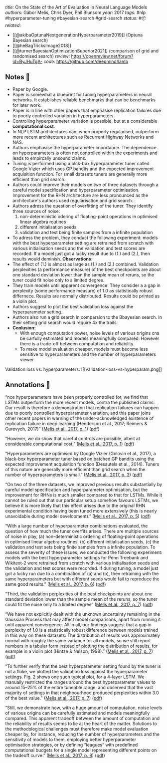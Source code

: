 *title:* On the State of the Art of Evaluation in Neural Language Models
*authors:* Gábor Melis, Chris Dyer, Phil Blunsom
*year:* 2017
*tags:* #nlp #hyperparameter-tuning #bayesian-search #grid-search 
*status:* #📦 
*related:*
- [[@akibaOptunaNextgenerationHyperparameter2019]] (Optuna Bayesian search)
- [[@heBagTricksImage2018]]
- [[@turnerBayesianOptimizationSuperior2021]] (comparison of grid and randomised search)
*review:* https://openreview.net/forum?id=ByJHuTgA-
*code:* https://github.com/deepmind/lamb

## Notes 📍
- Paper by Google.
- Paper is somewhat a blueprint for tuning hyperparameters in neural networks. It establishes reliable benchmarks that can be benchmarks for later work.
- Paper is in line with other papers that emphasise replication failures due to poorly controlled variation in hyperparameters.
- Controlling hyperparameter variation is possible, but at a considerable **computational cost**.
- In NLP LSTM architectures can, when properly regularised, outperform more recent architectures such as Recurrent Highway Networks and NAS.
- Authors emphasise the hyperparameter importance. The dependence on hyperparameters is often not controlled within the experiments and leads to empircally unsound claims.
- Tuning is performed using a blck-box hyperparameter tuner called Google Vizier which uses GP bandits and the expected improvement acquisition function. For small datasets tuners are generally more efficient than grid search.
- Authors could improve their models on two of three datasets through a careful model specification and hyperparameter optimisation. Improvement for the RHN architecture are less pronounced as the architecture's authors used regularisation and grid search.
- Authors adress the question of overfitting of the tuner. They identify three sources of noise:
	1. non-deterministic odering of floating-point operations in optimised linear algebra routines
	2. different initialisation seeds
	3. validation and test being finite samples from a infinite population
- To adress the problem, they conduct the following experiment: models with the best hyperparameter setting are retrained from scratch with various initialisation seeds and the validation and test scores are recorded. If a model just got a lucky result due to (1.) and (2.), then results would deminish.
**Observations:**
- The effect of (1.) is almost as large as (1.) and (2.) combined. Validation perplexities (a performance measure) of the best checkpoints are about one standard deviation lower than the sample mean of reruns, so the tuner could fit noise only to a limited degree.
- They train models until apparent convergence. They consider a a gap in perplexity (some performance measure) of 1.0 as statistically robust differnece. Results are normally distributed. Results could be printed as a violin plot.
- Authors suggest to plot the best validation loss against the hyperparameter setting. 
- Authors also run a grid search in comparsion to the Bbayesian search. In their setting grid search would require 4x the trails.
- **Conlusion:**
	- With enough computation power, noise levels of various origins cna be carfully estimated and models meaningfully compared. However there is a trade-off between computation and reliability.
	- To make model evaluation cheaper, models must become less sensitive to hyperparameters and the number of hyperparameters viewer.

Validation loss vs. hyperparameters:
 ![[validation-loss-vs-hyperparam.png]]

## Annotations 📖

“nce hyperparameters have been properly controlled for, we find that LSTMs outperform the more recent models, contra the published claims. Our result is therefore a demonstration that replication failures can happen due to poorly controlled hyperparameter variation, and this paper joins other recent papers in warning of the under-acknowledged existence of replication failure in deep learning (Henderson et al., 2017; Reimers & Gurevych, 2017)” ([Melis et al., 2017, p. 1](zotero://select/library/items/AR7QEF3A)) ([pdf](zotero://open-pdf/library/items/HKGEY6YA?page=1&annotation=G8KD3KMD))

“However, we do show that careful controls are possible, albeit at considerable computational cost.” ([Melis et al., 2017, p. 1](zotero://select/library/items/AR7QEF3A)) ([pdf](zotero://open-pdf/library/items/HKGEY6YA?page=1&annotation=BF4EM8AC))

“Hyperparameters are optimised by Google Vizier (Golovin et al., 2017), a black-box hyperparameter tuner based on batched GP bandits using the expected improvement acquisition function (Desautels et al., 2014). Tuners of this nature are generally more efficient than grid search when the number of hyperparameters is small.” ([Melis et al., 2017, p. 3](zotero://select/library/items/AR7QEF3A)) ([pdf](zotero://open-pdf/library/items/HKGEY6YA?page=3&annotation=B7BGM2P4))

“On two of the three datasets, we improved previous results substantially by careful model specification and hyperparameter optimisation, but the improvement for RHNs is much smaller compared to that for LSTMs. While it cannot be ruled out that our particular setup somehow favours LSTMs, we believe it is more likely that this effect arises due to the original RHN experimental condition having been tuned more extensively (this is nearly unavoidable during model development).” ([Melis et al., 2017, p. 5](zotero://select/library/items/AR7QEF3A)) ([pdf](zotero://open-pdf/library/items/HKGEY6YA?page=5&annotation=5MYPMENZ))

“With a large number of hyperparameter combinations evaluated, the question of how much the tuner overfits arises. There are multiple sources of noise in play, (a) non-deterministic ordering of floating-point operations in optimised linear algebra routines, (b) different initialisation seeds, (c) the validation and test sets being finite samples from a infinite population. To assess the severity of these issues, we conducted the following experiment: models with the best hyperparameter settings for Penn Treebank and Wikitext-2 were retrained from scratch with various initialisation seeds and the validation and test scores were recorded. If during tuning, a model just got a lucky run due to a combination of (a) and (b), then retraining with the same hyperparameters but with different seeds would fail to reproduce the same good results.” ([Melis et al., 2017, p. 6](zotero://select/library/items/AR7QEF3A)) ([pdf](zotero://open-pdf/library/items/HKGEY6YA?page=6&annotation=NSS6DRVG))

“Third, the validation perplexities of the best checkpoints are about one standard deviation lower than the sample mean of the reruns, so the tuner could fit the noise only to a limited degree” ([Melis et al., 2017, p. 7](zotero://select/library/items/AR7QEF3A)) ([pdf](zotero://open-pdf/library/items/HKGEY6YA?page=7&annotation=NB464LTR))

“We have not explicitly dealt with the unknown uncertainty remaining in the Gaussian Process that may affect model comparisons, apart from running it until apparent convergence. All in all, our findings suggest that a gap in perplexity of 1.0 is a statistically robust difference between models trained in this way on these datasets. The distribution of results was approximately normal with roughly the same variance for all models, so we still report numbers in a tabular form instead of plotting the distribution of results, for example in a violin plot (Hintze & Nelson, 1998).” ([Melis et al., 2017, p. 7](zotero://select/library/items/AR7QEF3A)) ([pdf](zotero://open-pdf/library/items/HKGEY6YA?page=7&annotation=H6E92AIN))

“To further verify that the best hyperparameter setting found by the tuner is not a fluke, we plotted the validation loss against the hyperparameter settings. Fig. 2 shows one such typical plot, for a 4-layer LSTM. We manually restricted the ranges around the best hyperparameter values to around 15–25% of the entire tuneable range, and observed that the vast majority of settings in that neighbourhood produced perplexities within 3.0 of the best value.” ([Melis et al., 2017, p. 7](zotero://select/library/items/AR7QEF3A)) ([pdf](zotero://open-pdf/library/items/HKGEY6YA?page=7&annotation=J5ZBK4Z5))

“Still, we demonstrate how, with a huge amount of computation, noise levels of various origins can be carefully estimated and models meaningfully compared. This apparent tradeoff between the amount of computation and the reliability of results seems to lie at the heart of the matter. Solutions to the methodological challenges must therefore make model evaluation cheaper by, for instance, reducing the number of hyperparameters and the sensitivity of models to them, employing better hyperparameter optimisation strategies, or by defining “leagues” with predefined computational budgets for a single model representing different points on the tradeoff curve.” ([Melis et al., 2017, p. 8](zotero://select/library/items/AR7QEF3A)) ([pdf](zotero://open-pdf/library/items/HKGEY6YA?page=8&annotation=39BWY349))